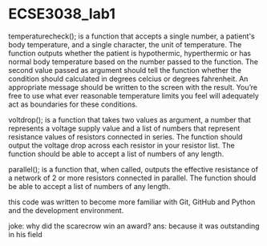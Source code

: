 # ECSE3038_lab1
temperaturecheck(); is a function that accepts a single number, a patient's body temperature, and a single character, the unit of temperature. The function outputs whether the patient is hypothermic, hyperthermic or has normal body temperature based on the number passed to the function. The second value passed as argument should tell the function whether the condition should calculated in degrees celcius or degrees fahrenheit.
An appropriate message should be written to the screen with the result. You’re free to use what ever reasonable temperature limits you feel will adequately act as boundaries for these conditions.

voltdrop(); is a function that takes two values as argument, a number that represents a voltage supply value and a list of numbers that represent resistance values of resistors connected in series. 
The function should output the voltage drop across each resistor in your resistor list. The function should be able to accept a list of numbers of any length.

parallel(); is a function that, when called, outputs the effective resistance of a network of 2 or more resistors connected in parallel. 
The function should be able to accept a list of numbers of any length.

this code was written to become more familiar with Git, GitHub and Python and the development environment.

joke: why did the scarecrow win an award?
      ans: because it was outstanding in his field
